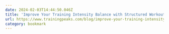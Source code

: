 ```yaml
---
date: 2024-02-03T14:44:50.046Z
title: 'Improve Your Training Intensity Balance with Structured Workouts'
url: https://www.trainingpeaks.com/blog/improve-your-training-intensity-balance-with-structured-workouts/
category: bookmark
---
```

